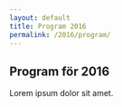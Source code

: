 ```yaml
---
layout: default
title: Program 2016
permalink: /2016/program/
---
```

## Program för 2016

Lorem ipsum dolor sit amet.
